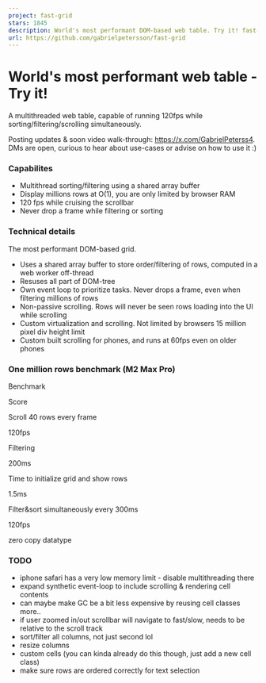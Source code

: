 ```yaml
---
project: fast-grid
stars: 1845
description: World's most performant DOM-based web table. Try it! fast-grid.vercel.app/
url: https://github.com/gabrielpetersson/fast-grid
---
```


World's most performant web table - Try it!
===========================================

A multithreaded web table, capable of running 120fps while sorting/filtering/scrolling simultaneously.

Posting updates & soon video walk-through: https://x.com/GabrielPeterss4. DMs are open, curious to hear about use-cases or advise on how to use it :)

### Capabilites

-   Multithread sorting/filtering using a shared array buffer
-   Display millions rows at O(1), you are only limited by browser RAM
-   120 fps while cruising the scrollbar
-   Never drop a frame while filtering or sorting

### Technical details

The most performant DOM-based grid.

-   Uses a shared array buffer to store order/filtering of rows, computed in a web worker off-thread
-   Resuses all part of DOM-tree
-   Own event loop to prioritize tasks. Never drops a frame, even when filtering millions of rows
-   Non-passive scrolling. Rows will never be seen rows loading into the UI while scrolling
-   Custom virtualization and scrolling. Not limited by browsers 15 million pixel div height limit
-   Custom built scrolling for phones, and runs at 60fps even on older phones

### One million rows benchmark (M2 Max Pro)

Benchmark

Score

Scroll 40 rows every frame

120fps

Filtering

200ms

Time to initialize grid and show rows

1.5ms

Filter&sort simultaneously every 300ms

120fps

zero copy datatype

### TODO

-   iphone safari has a very low memory limit - disable multithreading there
-   expand synthetic event-loop to include scrolling & rendering cell contents
-   can maybe make GC be a bit less expensive by reusing cell classes more..
-   if user zoomed in/out scrollbar will navigate to fast/slow, needs to be relative to the scroll track
-   sort/filter all columns, not just second lol
-   resize columns
-   custom cells (you can kinda already do this though, just add a new cell class)
-   make sure rows are ordered correctly for text selection
